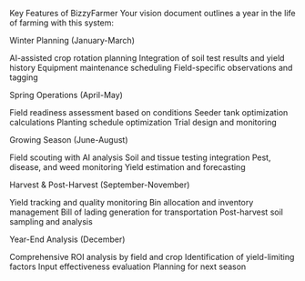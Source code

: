 Key Features of BizzyFarmer
Your vision document outlines a year in the life of farming with this system:

Winter Planning (January-March)

AI-assisted crop rotation planning
Integration of soil test results and yield history
Equipment maintenance scheduling
Field-specific observations and tagging


Spring Operations (April-May)

Field readiness assessment based on conditions
Seeder tank optimization calculations
Planting schedule optimization
Trial design and monitoring


Growing Season (June-August)

Field scouting with AI analysis
Soil and tissue testing integration
Pest, disease, and weed monitoring
Yield estimation and forecasting


Harvest & Post-Harvest (September-November)

Yield tracking and quality monitoring
Bin allocation and inventory management
Bill of lading generation for transportation
Post-harvest soil sampling and analysis


Year-End Analysis (December)

Comprehensive ROI analysis by field and crop
Identification of yield-limiting factors
Input effectiveness evaluation
Planning for next season